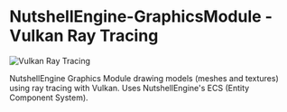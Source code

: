 # NutshellEngine-GraphicsModule - Vulkan Ray Tracing
![Vulkan Ray Tracing](https://i.imgur.com/jmhenp7.png)

NutshellEngine Graphics Module drawing models (meshes and textures) using ray tracing with Vulkan. Uses NutshellEngine's ECS (Entity Component System).